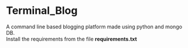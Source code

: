 # Terminal_Blog  

A command line based blogging platform made using python and mongo DB.  
Install the requirements from the file **requirements.txt** 
